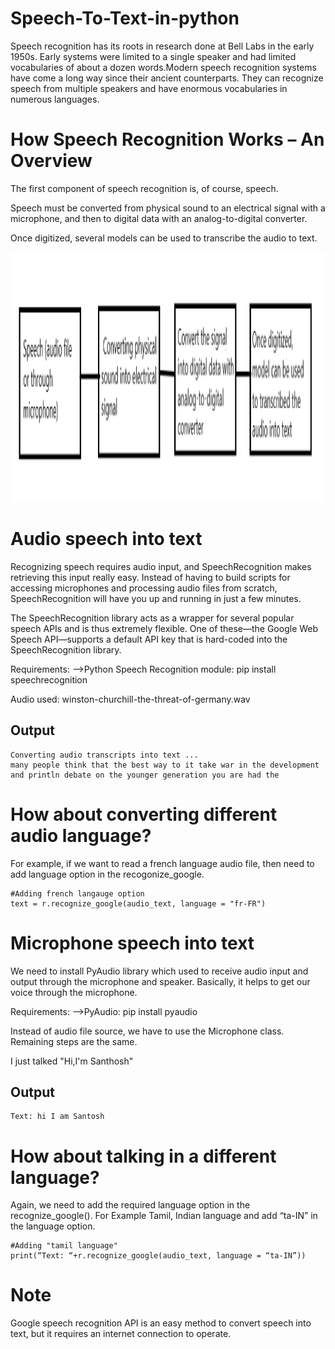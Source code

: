 # Speech-To-Text-in-python

Speech recognition has its roots in research done at Bell Labs in the early 1950s.
Early systems were limited to a single speaker and had limited vocabularies of about a dozen words.Modern speech recognition systems have come a long way since their ancient counterparts. They can recognize speech from multiple speakers and have enormous vocabularies in numerous languages.

# How Speech Recognition Works – An Overview

The first component of speech recognition is, of course, speech.

Speech must be converted from physical sound to an electrical signal with a microphone, and then to digital data with an analog-to-digital converter. 

Once digitized, several models can be used to transcribe the audio to text.

<p align="center">
<img src="https://github.com/Santhoshpsps/Speech-To-Text-in-Python/blob/master/sttworking.png" height="400" width="900">
 </p>

# Audio speech into text

Recognizing speech requires audio input, and SpeechRecognition makes retrieving this input really easy. Instead of having to build scripts for accessing microphones and processing audio files from scratch, SpeechRecognition will have you up and running in just a few minutes.

The SpeechRecognition library acts as a wrapper for several popular speech APIs and is thus extremely flexible. One of these—the Google Web Speech API—supports a default API key that is hard-coded into the SpeechRecognition library. 
              
Requirements:
       -->Python Speech Recognition module: pip install speechrecognition
       
       
Audio used: winston-churchill-the-threat-of-germany.wav
## Output

    Converting audio transcripts into text ...
    many people think that the best way to it take war in the development and println debate on the younger generation you are had the
       
# How about converting different audio language?

For example, if we want to read a french language audio file, then need to add language option in the recogonize_google. 

    #Adding french langauge option
    text = r.recognize_google(audio_text, language = "fr-FR")
    
# Microphone speech into text

We need to install PyAudio library which used to receive audio input and output through the microphone and speaker.
Basically, it helps to get our voice through the microphone.
    
Requirements:
       -->PyAudio:  pip install pyaudio
       
Instead of audio file source, we have to use the Microphone class. Remaining steps are the same.

I just talked "Hi,I'm Santhosh"

## Output

    Text: hi I am Santosh

# How about talking in a different language?
Again, we need to add the required language option in the recognize_google(). 
For Example Tamil, Indian language and add “ta-IN” in the language option.

    #Adding "tamil language"
    print(“Text: “+r.recognize_google(audio_text, language = “ta-IN”))

# Note

Google speech recognition API is an easy method to convert speech into text, but it requires an internet connection to operate.
